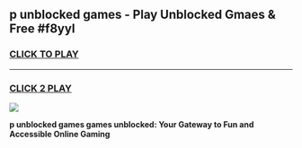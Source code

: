 
## p unblocked games - Play Unblocked Gmaes & Free #f8yyl
<h3>
<a href="https://news.freeplayer.one?title=p_unblocked_games&ref=24F">CLICK TO PLAY</a></h3>
<hr>

<h3>
<a href="https://news.freeplayer.one?title=p_unblocked_games&ref=24F">CLICK 2 PLAY</a>
  
</h3>

<a href="https://news.freeplayer.one?title=p_unblocked_games&ref=24F/"><img src="https://clearcache.store/games.png"></a>


**p unblocked games games unblocked: Your Gateway to Fun and Accessible Online Gaming**

